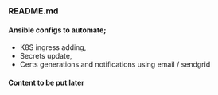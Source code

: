 ### README.md 


#### Ansible configs to automate;
* K8S ingress adding, 
* Secrets update, 
* Certs generations and notifications using email / sendgrid

#### Content to be put later
